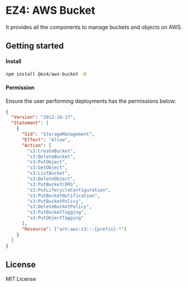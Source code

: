 # EZ4: AWS Bucket

It provides all the components to manage buckets and objects on AWS.

## Getting started

#### Install

```sh
npm install @ez4/aws-bucket -D
```

#### Permission

Ensure the user performing deployments has the permissions below:

```json
{
  "Version": "2012-10-17",
  "Statement": [
    {
      "Sid": "StorageManagement",
      "Effect": "Allow",
      "Action": [
        "s3:CreateBucket",
        "s3:DeleteBucket",
        "s3:PutObject",
        "s3:GetObject",
        "s3:ListBucket",
        "s3:DeleteObject",
        "s3:PutBucketCORS",
        "s3:PutLifecycleConfiguration",
        "s3:PutBucketNotification",
        "s3:PutBucketPolicy",
        "s3:DeleteBucketPolicy",
        "s3:PutBucketTagging",
        "s3:PutObjectTagging"
      ],
      "Resource": ["arn:aws:s3:::{prefix}-*"]
    }
  ]
}
```

## License

MIT License
